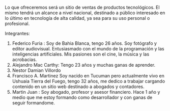 Lo que ofreceremos será un sitio de ventas de productos tecnológicos. El mismo tendrá un alcance a nivel nacional, destinado a público interesado en lo último en tecnología de alta calidad, ya sea para su uso personal o profesional.

Integrantes:

1. Federico Furia : Soy de Bahia Blanca, tengo 26 años. Soy fotógrafo y editor audiovisual. Entusiasmado con el mundo de la programación y las inteligencias artificiales. Mis pasiones son el cine, la música y las acrobacias. 
2. Alejandro Mac Carthy: Tengo 23 años y muchas ganas de aprender.
3. Nestor Damian Villordo
4. Francisco A. Martinez
Soy nacido en Tucuman pero actualmente vivo en Ushuaia Tierra del Fuego, tengo 32 años, me dedico a trabajar cargando contenido en un sitio web destinado a abogados y contadores. 
5. Martin Juan : Soy abogado, profesor y asesor financiero. Hace 1 año y medio que me estoy formando como desarrollador y con ganas de seguir formandome.
